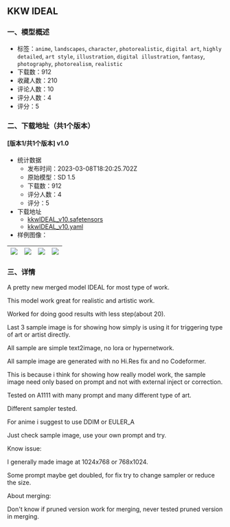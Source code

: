 ## KKW IDEAL
### 一、模型概述

- 标签：`anime`, `landscapes`, `character`, `photorealistic`, `digital art`, `highly detailed`, `art style`, `illustration`, `digital illustration`, `fantasy`, `photography`, `photorealism`, `realistic`
- 下载数：912
- 收藏人数：210
- 评论人数：10
- 评分人数：4
- 评分：5

### 二、下载地址（共1个版本）

#### [版本1/共1个版本] v1.0

- 统计数据
  - 发布时间：2023-03-08T18:20:25.702Z
  - 原始模型：SD 1.5
  - 下载数：912
  - 评分人数：4
  - 评分：5
- 下载地址
  - [kkwIDEAL_v10.safetensors](https://civitai.com/api/download/models/19541)
  - [kkwIDEAL_v10.yaml](https://civitai.com/api/download/models/19541?type=Config&format=Other)
- 样例图像：

| <img src="https://image.civitai.com/xG1nkqKTMzGDvpLrqFT7WA/d249aa2f-8dea-468b-2267-8d5fa387ad00/width=450/205324.jpeg" /> | <img src="https://image.civitai.com/xG1nkqKTMzGDvpLrqFT7WA/753faf54-6c3f-4155-386c-d02468e08400/width=450/205343.jpeg" /> | <img src="https://image.civitai.com/xG1nkqKTMzGDvpLrqFT7WA/7a23051d-90f9-4e1b-5b62-4393a8dab300/width=450/205342.jpeg" /> | <img src="https://image.civitai.com/xG1nkqKTMzGDvpLrqFT7WA/e9e4b4b6-3291-4811-dcc9-3a3c86ed7400/width=450/205341.jpeg" /> |
| ---- | ---- | ---- | ---- |


### 三、详情
<p>A pretty new merged model IDEAL for most type of work.</p><p>This model work great for realistic and artistic work.</p><p>Worked for doing good results with less step(about 20).</p><p>Last 3 sample image is for showing how simply is using it for triggering type of art or artist directly.</p><p></p><p>All sample are simple text2image, no lora or hypernetwork.</p><p>All sample image are generated with no Hi.Res fix and no Codeformer.</p><p></p><p>This is because i think for showing how really model work, the sample image need only based on prompt and not with external inject or correction.</p><p></p><p>Tested on A1111 with many prompt and many different type of art.</p><p>Different sampler tested.</p><p>For anime i suggest to use DDIM or EULER_A</p><p></p><p>Just check sample image, use your own prompt and try.</p><p></p><p>Know issue:</p><p>I generally made image at 1024x768 or 768x1024.</p><p>Some prompt maybe get doubled, for fix try to change sampler or reduce the size.</p><p></p><p></p><p>About merging:</p><p>Don't know if pruned version work for merging, never tested pruned version in merging.</p>